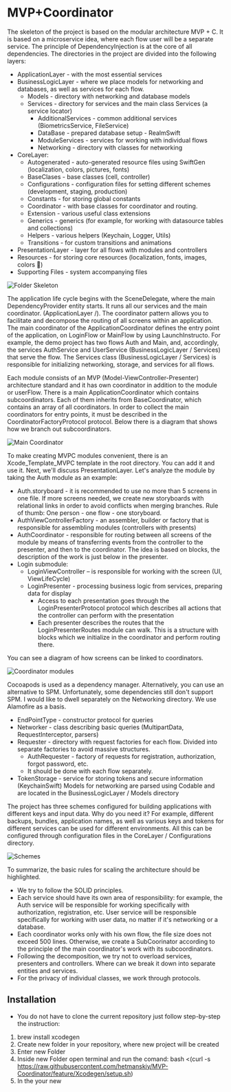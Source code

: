 # MVP+Coordinator

The skeleton of the project is based on the modular architecture MVP + C. It is based on a microservice idea, where each flow user will be a separate service. The principle of DependencyInjection is at the core of all dependencies. The directories in the project are divided into the following layers:
* ApplicationLayer - with the most essential services 
* BusinessLogicLayer - where we place models for networking and databases, as well as services for each flow.
    * Models - directory with networking and database models
    * Services - directory for services and the main class Services (a service locator)
        * AdditionalServices - common additional services (BiometricsService, FileService)
        * DataBase - prepared database setup - RealmSwift
        * ModuleServices - services for working with individual flows 
        * Networking - directory with classes for networking
* CoreLayer:
    * Autogenerated - auto-generated resource files using SwiftGen (localization, colors, pictures, fonts)
    * BaseClases - base classes (cell, controller)
    * Configurations - configuration files for setting different schemes (development, staging, production)
    * Constants - for storing global constants
    * Coordinator - with base classes for coordinator and routing.
    * Extension - various useful class extensions
    * Generics - generics (for example, for working with datasource tables and collections)
    * Helpers - various helpers (Keychain, Logger, Utils)
    * Transitions - for custom transitions and animations 
* PresentationLayer - layer for all flows with modules and controllers
* Resources - for storing core resources (localization, fonts, images, colors 🌷)
* Supporting Files - system accompanying files

![Folder Skeleton](/Assets/folderSkeleton.png)

The application life cycle begins with the SceneDelegate, where the main DependencyProvider entity starts. It runs all our services  and the main coordinator. (ApplicationLayer /). The coordinator pattern allows you to facilitate and decompose the routing of all screens within an application. The main coordinator of the ApplicationCoordinator defines the entry point of the application, on LoginFlow or MainFlow by using LaunchInstructo. For example, the demo project has two flows Auth and Main, and, accordingly, the services AuthService and UserService (BusinessLogicLayer / Services) that serve the flow. The Services class (BusinessLogicLayer / Services) is responsible for initializing networking, storage, and services for all flows.

Each module consists of an MVP (Model-ViewController-Presenter) architecture standard and it has own coordinator in addition to the module or userFlow. There is a main ApplicationCoordinator which contains subcoordinators. Each of them inherits from BaseCoordinator, which contains an array of all coordinators. 
In order to collect the main coordinators for entry points, it must be described in the CoordinatorFactoryProtocol protocol. Below there is a diagram that shows how we branch out subcoordinators.

![Main Coordinator](/Assets/coordinatorMain.jpg)

To make creating MVPC modules convenient, there is an Xcode_Template_MVPC template in the root directory. You can add it and use it. Next, we'll discuss PresentationLayer. Let's analyze the module by taking the Auth module as an example:
* Auth.storyboard - it is recommended to use no more than 5 screens in one file. If more screens needed, we create new storyboards with relational links in order to avoid conflicts when merging branches. Rule of thumb: One person - one flow - one storyboard.
* AuthViewControllerFactory - an assembler, builder or factory that is responsible for assembling modules (controllers with presents)
* AuthCoordinator - responsible for routing between all screens of the module by means of transferring events from the controller to the presenter, and then to the coordinator. The idea is based on blocks, the description of the work is just below in the presenter.
* Login submodule:
	* LoginViewController – is responsible for working with the screen (UI, ViewLifeCycle)
 	* LoginPresenter - processing business logic from services, preparing data for display
		* Access to each presentation goes through the LoginPresenterProtocol protocol which describes all actions that the controller can perform with the presentation
		* Each presenter describes the routes that the LoginPresenterRoutes module can walk. This is a structure with blocks which we initialize in the coordinator and perform routing there.
          
You can see a diagram of how screens can be linked to coordinators.

![Coordinator modules](/Assets/coordinatorModule.jpg)

Cocoapods is used as a dependency manager. Alternatively, you can use an alternative to SPM. Unfortunately, some dependencies still don't support SPM.
I would like to dwell separately on the Networking directory. We use Alamofire as a basis.
* EndPointType - constructor protocol for queries
* Networker - class describing basic queries (MultipartData, RequestInterceptor, parsers)
* Requester - directory with request factories for each flow.
Divided into separate factories to avoid massive structures.
	* AuthRequester - factory of requests for registration, authorization, forgot password, etc.
	* It should be done with each flow separately. 
* TokenStorage - service for storing tokens and secure information (KeychainSwift) Models for networking are parsed using Codable and are located in the BusinessLogicLayer / Models directory

The project has three schemes configured for building applications with different keys and input data. Why do you need it? For example, different backups, bundles, application names, as well as various keys and tokens for different services can be used for different environments. All this can be configured through configuration files in the CoreLayer / Configurations directory.

![Schemes](/Assets/schemes.png)

To summarize, the basic rules for scaling the architecture should be highlighted.
* We try to follow the SOLID principles.
* Each service should have its own area of responsibility: for example, the Auth service will be responsible for working specifically with authorization, registration, etc. User service will be responsible specifically for working with user data, no matter if it's networking or a database.
* Each coordinator works only with his own flow, the file size does not exceed 500 lines. Otherwise, we create a SubCoorinator according to the principle of the main coordinator's work with its subcoordinators.
* Following the decomposition, we try not to overload services, presenters and controllers. Where can we break it down into separate entities and services.
* For the privacy of individual classes, we work through protocols.


## Installation
* You do not have to clone the current repository just follow step-by-step the instruction: 
1. brew install xcodegen
2. Create new folder in your repository, where new project will be created
3. Enter new Folder 
4. Inside new Folder open terminal and run the comand: bash <(curl -s https://raw.githubusercontent.com/hetmanskiy/MVP-Coordinator/feature/Xcodegen/setup.sh)
5. In the your new 

